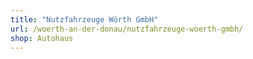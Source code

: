 ```yaml
---
title: "Nutzfahrzeuge Wörth GmbH"
url: /woerth-an-der-donau/nutzfahrzeuge-woerth-gmbh/
shop: Autohaus
---
```

